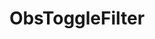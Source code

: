 ---
name: ObsToggleFilter
title: ObsToggleFilter
description: Toggle the state of an OBS filter
parameters:
  - import: ObsScene
  - import: ObsSource
  - import: ObsFilterName
  - import: ObsConnection
---